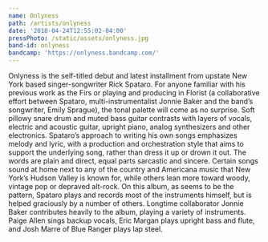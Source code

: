 ```yaml
---
name: Onlyness
path: /artists/onlyness
date: '2018-04-24T12:55:02-04:00'
pressPhoto: /static/assets/onlyness.jpg
band-id: onlyness
bandcamp: 'https://onlyness.bandcamp.com/'
---
```

Onlyness is the self-titled debut and latest installment from upstate New York based singer-songwriter Rick Spataro. For anyone familiar with his previous work as the Firs or playing and
producing in Florist (a collaborative effort between Spataro, multi-instrumentalist Jonnie Baker
and the band’s songwriter, Emily Sprague), the tonal palette will come as no surprise. Soft
pillowy snare drum and muted bass guitar contrasts with layers of vocals, electric and acoustic
guitar, upright piano, analog synthesizers and other electronics. Spataro’s approach to writing
his own songs emphasizes melody and lyric, with a production and orchestration style that aims
to support the underlying song, rather than dress it up or drown it out. The words are plain and
direct, equal parts sarcastic and sincere. Certain songs sound at home next to any of the
country and Americana music that New York’s Hudson Valley is known for, while others lean
more toward woody, vintage pop or depraved alt-rock. On this album, as seems to be the
pattern, Spataro plays and records most of the instruments himself, but is helped graciously by
a number of others. Longtime collaborator Jonnie Baker contributes heavily to the album,
playing a variety of instruments. Paige Allen sings backup vocals, Eric Margan plays upright
bass and flute, and Josh Marre of Blue Ranger plays lap steel.
